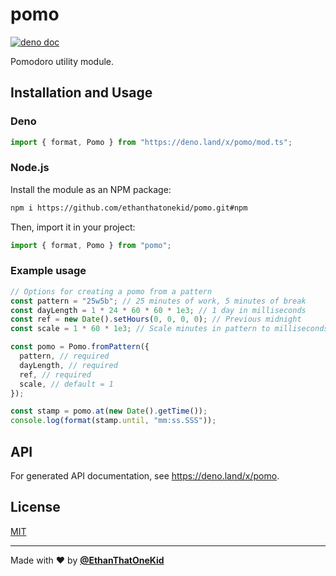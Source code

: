 # pomo

[![deno doc](https://doc.deno.land/badge.svg)](https://doc.deno.land/https://deno.land/x/pomo)

Pomodoro utility module.

## Installation and Usage

### Deno

```ts
import { format, Pomo } from "https://deno.land/x/pomo/mod.ts";
```

### Node.js

Install the module as an NPM package:

```sh
npm i https://github.com/ethanthatonekid/pomo.git#npm
```

Then, import it in your project:

```ts
import { format, Pomo } from "pomo";
```

### Example usage

```ts
// Options for creating a pomo from a pattern
const pattern = "25w5b"; // 25 minutes of work, 5 minutes of break
const dayLength = 1 * 24 * 60 * 60 * 1e3; // 1 day in milliseconds
const ref = new Date().setHours(0, 0, 0, 0); // Previous midnight
const scale = 1 * 60 * 1e3; // Scale minutes in pattern to milliseconds

const pomo = Pomo.fromPattern({
  pattern, // required
  dayLength, // required
  ref, // required
  scale, // default = 1
});

const stamp = pomo.at(new Date().getTime());
console.log(format(stamp.until, "mm:ss.SSS"));
```

## API

For generated API documentation, see <https://deno.land/x/pomo>.

## License

[MIT](LICENSE)

---

Made with :heart: by [**@EthanThatOneKid**](https://etok.codes/)
